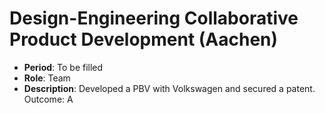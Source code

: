 # Design-Engineering Collaborative Product Development (Aachen)

- **Period**: To be filled
- **Role**: Team
- **Description**: Developed a PBV with Volkswagen and secured a patent. Outcome: A
